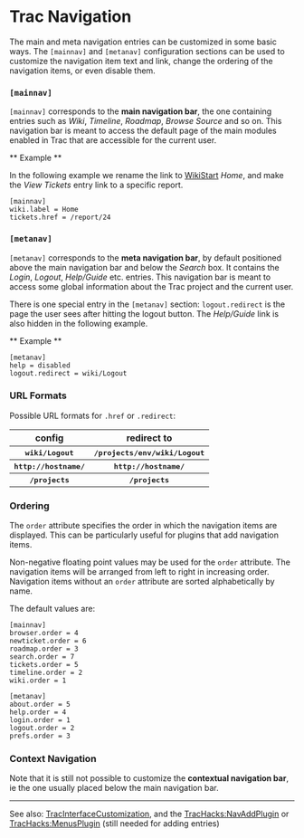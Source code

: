 # Trac Navigation



The main and meta navigation entries can be customized in some basic ways. The `[mainnav]` and `[metanav]` configuration sections can be used to customize the navigation item text and link, change the ordering of the navigation items, or even disable them.


### `[mainnav]`



`[mainnav]` corresponds to the **main navigation bar**, the one containing entries such as *Wiki*, *Timeline*, *Roadmap*, *Browse Source* and so on. This navigation bar is meant to access the default page of the main modules enabled in Trac that are accessible for the current user.



** Example ** 



In the following example we rename the link to [WikiStart](wiki-start) *Home*, and make the *View Tickets* entry link to a specific report.


```
[mainnav]
wiki.label = Home
tickets.href = /report/24
```

### `[metanav]`

`[metanav]` corresponds to the **meta navigation bar**, by default positioned above the main navigation bar and below the *Search* box. It contains the *Login*, *Logout*, *Help/Guide* etc. entries. This navigation bar is meant to access some global information about the Trac project and the current user.



There is one special entry in the  `[metanav]` section: `logout.redirect` is the page the user sees after hitting the logout button.  The *Help/Guide* link is also hidden in the following example.



** Example ** 


```
[metanav]
help = disabled
logout.redirect = wiki/Logout
```

### URL Formats



Possible URL formats for `.href` or `.redirect`:


<table><tr><th> <b>config</b> </th>
<th> <b>redirect to</b> 
</th></tr>
<tr><th> <tt>wiki/Logout</tt> </th>
<th> <tt>/projects/env/wiki/Logout</tt> 
</th></tr>
<tr><th> <tt>http://hostname/</tt> </th>
<th> <tt>http://hostname/</tt> 
</th></tr>
<tr><th> <tt>/projects</tt> </th>
<th> <tt>/projects</tt> 
</th></tr></table>


### Ordering


The `order` attribute specifies the order in which the navigation items are displayed. This can be particularly useful for plugins that add navigation items.


Non-negative floating point values may be used for the `order` attribute. The navigation items will be arranged from left to right in increasing order. Navigation items without an `order` attribute are sorted alphabetically by name.



The default values are:


```
[mainnav]
browser.order = 4
newticket.order = 6
roadmap.order = 3
search.order = 7
tickets.order = 5
timeline.order = 2
wiki.order = 1

[metanav]
about.order = 5
help.order = 4
login.order = 1
logout.order = 2
prefs.order = 3
```

### Context Navigation


Note that it is still not possible to customize the **contextual navigation bar**, ie the one usually placed below the main navigation bar.

---


See also: [TracInterfaceCustomization](trac-interface-customization), and the [ TracHacks:NavAddPlugin](http://trac-hacks.org/wiki/NavAddPlugin) or [ TracHacks:MenusPlugin](http://trac-hacks.org/wiki/MenusPlugin) (still needed for adding entries)
